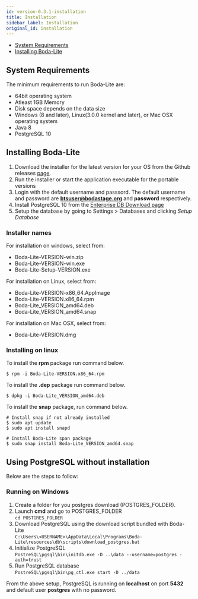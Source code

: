 ```yaml
---
id: version-0.3.1-installation
title: Installation
sidebar_label: Installation
original_id: installation
---
```

- [System Requirements](#system-requirements)
- [Installing Boda-Lite](#installing-laravel)

## System Requirements
The minimum requirements to run Boda-Lite are:
* 64bit operating system 
* Atleast 1GB Memory
* Disk space depends on the data size 
* Windows (8 and later), Linux(3.0.0 kernel and later), or Mac OSX operating system
* Java 8
* PostgreSQL 10

## Installing Boda-Lite
1. Download the installer for the latest version for your OS from the Github releases [page](https://github.com/bodastage/bts-ce-lite/releases). 
2. Run the installer or start the application executable for the portable versions
3. Login with the default username and passsord. The default username and password are **btsuser@bodastage.org** and **password** respectively.
4. Install PostgreSQL 10 from  the  [Enterprise DB Download page](https://www.enterprisedb.com/downloads/postgres-postgresql-downloads)
5. Setup the database by going to Settings > Databases and clicking *Setup Database*

### Installer names
For installation on windows, select from:
* Boda-Lite-VERSION-win.zip
* Boda-Lite-VERSION-win.exe
* Boda-Lite-Setup-VERSION.exe

For installation on Linux, select from: 
* Boda-Lite-VERSION-x86_64.AppImage
* Boda-Lite-VERSION.x86_64.rpm
* Boda-Lite_VERSION_amd64.deb
* Boda-Lite_VERSION_amd64.snap

For installation on Mac OSX, select from: 
* Boda-Lite-VERSION.dmg

### Installing on linux
To install the **rpm** package run command below.
```
$ rpm -i Boda-Lite-VERSION.x86_64.rpm
```

To install the **.dep** package run command below.
```
$ dpkg -i Boda-Lite_VERSION_amd64.deb
```

To install the **snap** package, run command below. 
```
# Install snap if not already installed 
$ sudo apt update
$ sudo apt install snapd

# Install Boda-Lite span package
$ sudo snap install Boda-Lite_VERSION_amd64.snap
```

## Using PostgreSQL without installation
Below are the steps to follow:
### Running on Windows
1. Create a folder for you postgres download (POSTGRES_FOLDER).
2. Launch **cmd** and go to POSTGRES_FOLDER  <br />
   `cd POSTGRES_FOLDER`
3. Download PostgreSQL using the download script bundled with Boda-Lite  <br />
   `
   C:\Users\<USERNAME>\AppData\Local\Programs\Boda-Lite\resources\db\scripts\download_postgres.bat
   `
4. Initialize PostgreSQL  <br />
`
PostreSQL\pgsql\bin\initdb.exe -D ..\data --username=postgres -auth=trust
`
5. Run PostgreSQL database  <br />
`PostreSQL\pgsql\bin\pg_ctl.exe start -D ../data`


From the above setup, PostgreSQL is running on **localhost** on port **5432** and default user **postgres** with no password.